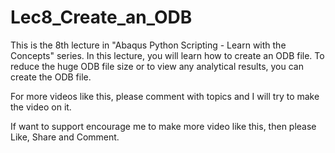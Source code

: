# Lec8_Create_an_ODB
This is the 8th lecture in "Abaqus Python Scripting - Learn with the Concepts" series.
In this lecture, you will learn how to create an ODB file. To reduce the huge ODB file size or to view any analytical results, you can create
the ODB file.

For more videos like this, please comment with topics and I will  try to make the video on it.

If want to support encourage me to make more video like this, then please Like, Share and Comment.
